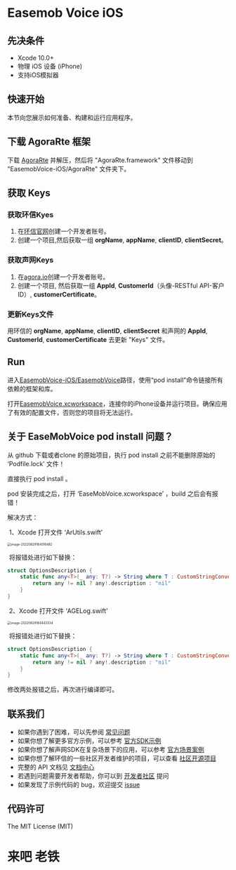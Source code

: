 # Easemob Voice iOS

## 先决条件
- Xcode 10.0+
- 物理 iOS 设备 (iPhone)
- 支持iOS模拟器
## 快速开始
本节向您展示如何准备、构建和运行应用程序。

## 下载 AgoraRte 框架
下载 [AgoraRte](https://github.com/AgoraIO-Usecase/AgoraVoice/releases/download/ios_1.1.0/AgoraRte.framework.zip) 并解压，然后将 "AgoraRte.framework" 文件移动到 "EasemobVoice-iOS/AgoraRte" 文件夹下。

## 获取 Keys
### 获取环信Kyes
1. 在[环信官网](https://console.easemob.com/user/register)创建一个开发者账号。
2. 创建一个项目,然后获取一组 **orgName**, **appName**, **clientID**, **clientSecret**。 

### 获取声网Keys
1. 在[agora.io](https://dashboard.agora.io/signin/)创建一个开发者账号。
2. 创建一个项目,  然后获取一组 **AppId**, **CustomerId**（头像-RESTful API-客户 ID）, **customerCertificate**。 

### 更新Keys文件
用环信的 **orgName**, **appName**, **clientID**, **clientSecret** 和声网的 **AppId**, **CustomerId**, **customerCertificate** 去更新 "Keys" 文件。

## Run
进入[EasemobVoice-iOS/EasemobVoice](https://github.com/easemob/EasemobVoice/tree/dev/EasemobVoice_iOS/EaseMobVoice/EaseMobVoice)路径，使用“pod install”命令链接所有依赖的框架和库。

打开[EasemobVoice.xcworkspace](https://github.com/easemob/EasemobVoice/tree/dev/EasemobVoice_iOS/EaseMobVoice/EaseMobVoice.xcworkspace)，连接你的iPhone设备并运行项目。确保应用了有效的配置文件，否则您的项目将无法运行。

## 关于 EaseMobVoice pod install 问题？

从 github 下载或者clone 的原始项目，执行 pod install 之前不能删除原始的 ‘Podfile.lock’ 文件！

直接执行 pod install 。

pod 安装完成之后，打开 ‘EaseMobVoice.xcworkspace’ ，build 之后会有报错！

解决方式：

​		1、Xcode 打开文件 ‘ArUtils.swift’  

<img src="/Users/zchong/Library/Application Support/typora-user-images/image-20220629164016482.png" alt="image-20220629164016482" style="zoom:50%;" />

​		将报错处进行如下替换：

```swift
struct OptionsDescription {
    static func any<T>(_ any: T?) -> String where T : CustomStringConvertible {
        return any != nil ? any!.description : "nil"
    }
}
```

​		2、Xcode 打开文件 ‘AGELog.swift’

<img src="/Users/zchong/Library/Application Support/typora-user-images/image-20220629164443334.png" alt="image-20220629164443334" style="zoom:50%;" />

​		将报错处进行如下替换：

```swift
struct OptionsDescription {
    static func any<T>(_ any: T?) -> String where T : CustomStringConvertible {
        return any != nil ? any!.description : "nil"
    }
}
```

修改两处报错之后，再次进行编译即可。


## 联系我们

- 如果你遇到了困难，可以先参阅 [常见问题](https://docs-im.easemob.com/)
- 如果你想了解更多官方示例，可以参考 [官方SDK示例](https://www.easemob.com/download/im)
- 如果你想了解声网SDK在复杂场景下的应用，可以参考 [官方场景案例](https://www.easemob.com/download/demo)
- 如果你想了解环信的一些社区开发者维护的项目，可以查看 [社区开源项目](https://www.imgeek.org/code/)
- 完整的 API 文档见 [文档中心](https://docs-im.easemob.com/) 
- 若遇到问题需要开发者帮助，你可以到  [开发者社区](https://www.imgeek.org/) 提问 
- 如果发现了示例代码的 bug，欢迎提交 [issue](https://github.com/easemob/EasemobVoice/issues)

## 代码许可
The MIT License (MIT)

# 来吧 老铁

